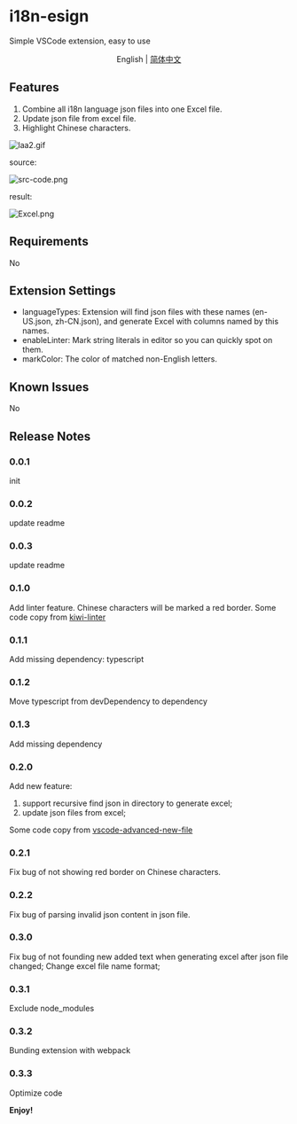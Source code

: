# i18n-esign

Simple VSCode extension, easy to use

<p align='center'>
English | <a href="https://github.com/yubaoquan/i18n-esign/blob/master/README.zh-CN.md">简体中文</a>
</p>

## Features

1. Combine all i18n language json files into one Excel file.
2. Update json file from excel file.
3. Highlight Chinese characters.


![laa2.gif](https://i.loli.net/2020/04/30/kt1QnPuefgpKWAr.gif)

source:

![src-code.png](https://i.loli.net/2020/04/30/RQK6PzqrG1DxBAV.png)

result:

![Excel.png](https://i.loli.net/2020/04/30/LDnbU3VsR1TaFHi.png)

## Requirements

No

## Extension Settings

- languageTypes: Extension will find json files with these names (en-US.json, zh-CN.json), and generate Excel with columns named by this names.
- enableLinter: Mark string literals in editor so you can quickly spot on them.
- markColor: The color of matched non-English letters.

## Known Issues

No

## Release Notes

### 0.0.1

init

### 0.0.2

update readme

### 0.0.3

update readme

### 0.1.0

Add linter feature. Chinese characters will be marked a red border.
Some code copy from [kiwi-linter](https://github.com/alibaba/kiwi/tree/master/kiwi-linter)

### 0.1.1
Add missing dependency: typescript

### 0.1.2
Move typescript from devDependency to dependency

### 0.1.3
Add missing dependency

### 0.2.0
Add new feature:

  1. support recursive find json in directory to generate excel;
  2. update json files from excel;

Some code copy from [vscode-advanced-new-file](https://github.com/patbenatar/vscode-advanced-new-file)

### 0.2.1
Fix bug of not showing red border on Chinese characters.

### 0.2.2
Fix bug of parsing invalid json content in json file.

### 0.3.0
Fix bug of not founding new added text when generating excel after json file changed;
Change excel file name format;

### 0.3.1
Exclude node_modules

### 0.3.2
Bunding extension with webpack

### 0.3.3
Optimize code

**Enjoy!**
